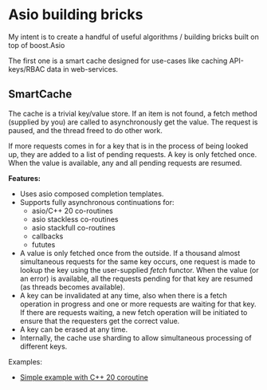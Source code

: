 # Asio building bricks

My intent is to create a handful of useful algorithms / building bricks built on top of boost.Asio

The first one is a smart cache designed for use-cases like caching API-keys/RBAC data in web-services. 

## SmartCache

The cache is a trivial key/value store. If an item is not found,
a fetch method (supplied by you) are called to asynchronously get the
value. The request is paused, and the thread freed to do other work.

If more requests comes in for a key that is in the process of being looked up,
they are added to a list of pending requests. A key is only fetched once. When
the value is available, any and all pending requests are resumed.

**Features:**

- Uses asio composed completion templates. 
- Supports fully asynchronous continuations for:
    - asio/C++ 20 co-routines
    - asio stackless co-routines
    - asio stackfull co-routines
    - callbacks
    - fututes
- A value is only fetched once from the outside. If a thousand almost simultaneous requests for the same key occurs, one request is made to lookup the key using the user-supplied *fetch* functor. When the value (or an error) is available, all the requests pending for that key are resumed (as threads becomes available). 
- A key can be invalidated at any time, also when there is a fetch operation in progress and one or more requests are waiting for that key. If there are requests waiting, a new fetch operation will be initiated to ensure that the requesters get the correct value.
- A key can be erased at any time. 
- Internally, the cache use sharding to allow simultaneous processing of different keys.

Examples:
- [Simple example with C++ 20 coroutine](examples/cxx20-simple.cpp)


